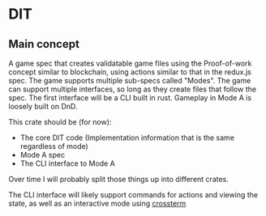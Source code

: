 # DIT

## Main concept

A game spec that creates validatable game files using the Proof-of-work concept similar to blockchain, using actions similar to that in the redux.js spec.
The game supports multiple sub-specs called "Modes".
The game can support multiple interfaces, so long as they create files that follow the spec.
The first interface will be a CLI built in rust.
Gameplay in Mode A is loosely built on DnD.

This crate should be (for now):
* The core DIT code (Implementation information that is the same regardless of mode)
* Mode A spec
* The CLI interface to Mode A

Over time I will probably split those things up into different crates.

The CLI interface will likely support commands for actions and viewing the state, as well as an interactive mode using [crossterm](https://crates.io/crates/crossterm)